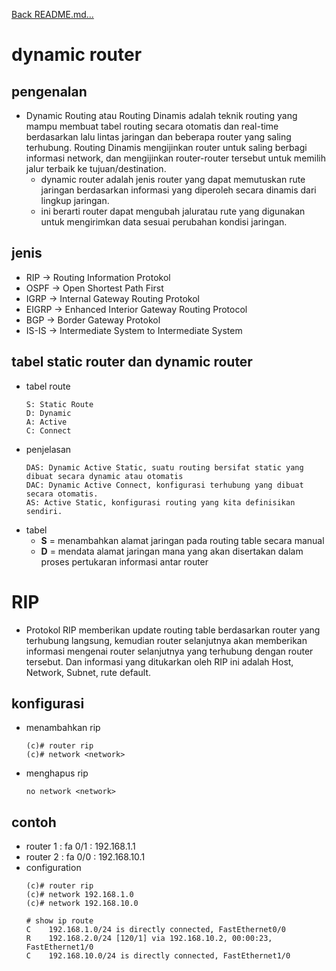 <a href="../../README.md#back">Back README.md...</a>

# dynamic router
## pengenalan
- Dynamic Routing atau Routing Dinamis adalah teknik routing yang mampu membuat tabel routing secara otomatis dan real-time berdasarkan lalu lintas jaringan dan beberapa router yang saling terhubung. Routing Dinamis mengijinkan router untuk saling berbagi informasi network, dan mengijinkan router-router tersebut untuk memilih jalur terbaik ke tujuan/destination.
  - dynamic router adalah jenis router yang dapat memutuskan rute jaringan berdasarkan informasi yang diperoleh secara dinamis dari lingkup jaringan.
  - ini berarti router dapat mengubah jaluratau rute yang digunakan untuk mengirimkan data sesuai perubahan kondisi jaringan.

## jenis
- RIP -> Routing Information Protokol
- OSPF -> Open Shortest Path First
- IGRP -> Internal Gateway Routing Protokol
- EIGRP -> Enhanced Interior Gateway Routing Protocol
- BGP -> Border Gateway Protokol
- IS-IS -> Intermediate System to Intermediate System

## tabel static router dan dynamic router
- tabel route
  ```
  S: Static Route
  D: Dynamic
  A: Active
  C: Connect
  ```
- penjelasan
  ```
  DAS: Dynamic Active Static, suatu routing bersifat static yang dibuat secara dynamic atau otomatis
  DAC: Dynamic Active Connect, konfigurasi terhubung yang dibuat secara otomatis.
  AS: Active Static, konfigurasi routing yang kita definisikan sendiri.
  ```
- tabel
  - **S** = menambahkan alamat jaringan pada routing table secara manual
  - **D** = mendata alamat jaringan mana yang akan disertakan dalam proses pertukaran informasi antar router

# RIP
- Protokol RIP memberikan update routing table berdasarkan router yang terhubung langsung, kemudian router selanjutnya akan memberikan informasi mengenai router selanjutnya yang terhubung dengan router tersebut. Dan informasi yang ditukarkan oleh RIP ini adalah Host, Network, Subnet, rute default.
## konfigurasi
  - menambahkan rip
    ```
    (c)# router rip
    (c)# network <network>
    ```
  - menghapus rip
    ```
    no network <network>
    ```
## contoh
  - router 1 : fa 0/1 : 192.168.1.1
  - router 2 : fa 0/0 : 192.168.10.1
  - configuration
    ```
    (c)# router rip
    (c)# network 192.168.1.0
    (c)# network 192.168.10.0

    # show ip route
    C    192.168.1.0/24 is directly connected, FastEthernet0/0
    R    192.168.2.0/24 [120/1] via 192.168.10.2, 00:00:23, FastEthernet1/0
    C    192.168.10.0/24 is directly connected, FastEthernet1/0
    ```
